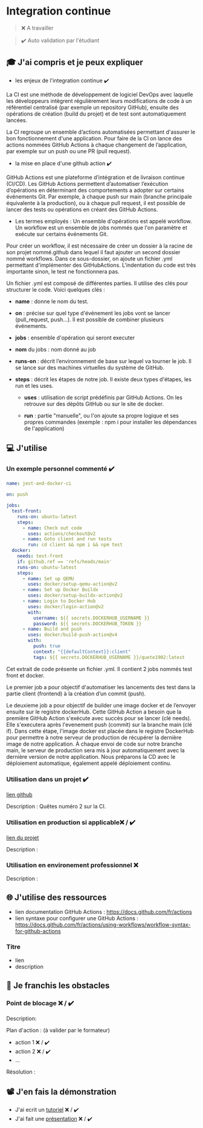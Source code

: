 # Integration continue

> ❌ A travailler

> ✔️ Auto validation par l'étudiant

## 🎓 J'ai compris et je peux expliquer

- les enjeux de l'integration continue ✔️

La CI est une méthode de développement de logiciel DevOps avec laquelle les développeurs intègrent régulièrement leurs modifications de code à un référentiel centralisé (par exemple un repository GitHub), ensuite des opérations de création (build du projet) et de test sont automatiquement lancées.

La CI regroupe un ensemble d’actions automatisées permettant d'assurer le bon fonctionnement d'une application. Pour faire de la CI on lance des actions nommées GitHub Actions à chaque changement de l’application, par exemple sur un push ou une PR (pull request).

- la mise en place d'une github action ✔️

GitHub Actions est une plateforme d’intégration et de livraison continue (CI/CD). Les GitHub Actions permettent d’automatiser l’exécution d’opérations en déterminant des comportements a adopter sur certains événements Git. Par exemple, à chaque push sur main (branche principale équivalente à la production), ou à chaque pull request, il est possible de lancer des tests ou opérations en créant des GitHub Actions.

- Les termes employés :
  Un ensemble d'opérations est appelé workflow. Un workflow est un ensemble de jobs nommés que l'on paramètre et exécute sur certains événements Git.

Pour créer un workflow, il est nécessaire de créer un dossier à la racine de son projet nommé.github dans lequel il faut ajouter un second dossier nommé workflows. Dans ce sous-dossier, on ajoute un fichier .yml permettant d'implémenter des GitHubActions. L'indentation du code est très importante sinon, le test ne fonctionnera pas.

Un fichier .yml est composé de différentes parties. Il utilise des clés pour structurer le code. Voici quelques clés :

- **name** : donne le nom du test.

- **on** : précise sur quel type d'événement les jobs vont se lancer (pull_request, push...). Il est possible de combiner plusieurs événements.

- **jobs** : ensemble d'opération qui seront executer

- **nom** du jobs : nom donné au job

- **runs-on** : décrit l’environnement de base sur lequel va tourner le job. Il se lance sur des machines virtuelles du système de GitHub.

- **steps** : décrit les étapes de notre job. Il existe deux types d'étapes, les run et les uses.

  - **uses** : utilisation de script prédéfinis par GitHub Actions. On les retrouve sur des dépôts GitHub ou sur le site de docker.

  - **run** : partie "manuelle", ou l'on ajoute sa propre logique et ses propres commandes (exemple : npm i pour installer les dépendances de l'application)

## 💻 J'utilise

### Un exemple personnel commenté ✔️

```yml
name: jest-and-docker-ci

on: push

jobs:
  test-front:
    runs-on: ubuntu-latest
    steps:
      - name: Check out code
        uses: actions/checkout@v2
      - name: Goto client and run tests
        run: cd client && npm i && npm test
  docker:
    needs: test-front
    if: github.ref == 'refs/heads/main'
    runs-on: ubuntu-latest
    steps:
      - name: Set up QEMU
        uses: docker/setup-qemu-action@v2
      - name: Set up Docker Buildx
        uses: docker/setup-buildx-action@v2
      - name: Login to Docker Hub
        uses: docker/login-action@v2
        with:
          username: ${{ secrets.DOCKERHUB_USERNAME }}
          password: ${{ secrets.DOCKERHUB_TOKEN }}
      - name: Build and push
        uses: docker/build-push-action@v4
        with:
          push: true
          context: "{{defaultContext}}:client"
          tags: ${{ secrets.DOCKERHUB_USERNAME }}/quete1902:latest
```

Cet extrait de code présente un fichier .yml. Il contient 2 jobs nommés test front et docker.

Le premier job a pour objectif d'automatiser les lancements des test dans la partie client (frontend) à la création d’un commit (push).

Le deuxieme job a pour objectif de builder une image docker et de l’envoyer ensuite sur le registre dockerHub. Cette GitHub Action a besoin que la première GitHub Action s'exécute avec succès pour se lancer (clé needs). Elle s'executera après l'evenement push (commit) sur la branche main (clé if).
Dans cette étape, l'image docker est placée dans le registre DockerHub pour permettre à notre serveur de production de récupérer la dernière image de notre application. À chaque envoi de code sur notre branche main, le serveur de production sera mis à jour automatiquement avec la dernière version de notre application. Nous préparons la CD avec le déploiement automatique, également appelé déploiement continu.

### Utilisation dans un projet ✔️

[lien github](https://github.com/Celine-Renault/CI-workflows-docker-image)

Description : Quêtes numéro 2 sur la CI.

### Utilisation en production si applicable❌ / ✔️

[lien du projet](...)

Description :

### Utilisation en environement professionnel ❌

Description :

## 🌐 J'utilise des ressources

- lien documentation GitHub Actions : https://docs.github.com/fr/actions
- lien syntaxe pour configurer une GitHub Actions : https://docs.github.com/fr/actions/using-workflows/workflow-syntax-for-github-actions

### Titre

- lien
- description

## 🚧 Je franchis les obstacles

### Point de blocage ❌ / ✔️

Description:

Plan d'action : (à valider par le formateur)

- action 1 ❌ / ✔️
- action 2 ❌ / ✔️
- ...

Résolution :

## 📽️ J'en fais la démonstration

- J'ai ecrit un [tutoriel](...) ❌ / ✔️
- J'ai fait une [présentation](...) ❌ / ✔️
